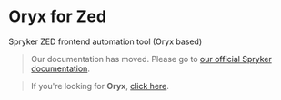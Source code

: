 # Oryx for Zed

Spryker ZED frontend automation tool (Oryx based)

> Our documentation has moved. Please go to [our official Spryker documentation](https://documentation.spryker.com/front-end_developer_guide/zed/oryx/oryx-for-zed.htm).

> If you're looking for **Oryx**, [click here](https://github.com/spryker/oryx).
